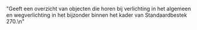 "Geeft een overzicht van objecten die horen bij verlichting in het algemeen en wegverlichting in het bijzonder binnen het kader van Standaardbestek 270.\n"